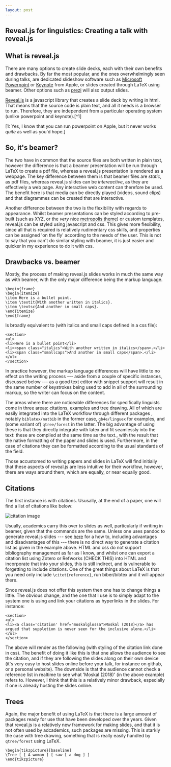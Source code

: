 ```yaml
---
layout: post
---
```


## Reveal.js for linguistics: Creating a talk with reveal.js


## What is reveal.js

There are many options to create slide decks, each with their own benefits and drawbacks.
By far the most popular, and the ones overwhelmingly seen during talks, are dedicated slideshow software such as [Microsoft Powerpoint](LINK) or [Keynote](LINK) from Apple, or slides created through LaTeX using beamer.
Other options such as [prezi](LINK) will also output slides.

[Reveal.js](link) is a javascript library that creates a slide deck by writing in html.
That means that the source code is plain text, and all it needs is a browser to run.
Therefore, they are independent from a particular operating system (unlike powerpoint and keynote).[^1]

[1: Yes, I know that you can run powerpoint on Apple, but it never works *quite* as well as you'd hope.]

## So, it's beamer?

The two have in common that the source files are both written in plain text, however the difference is that a beamer presentation will be run through LaTeX to create a pdf file, whereas a reveal.js presentation is rendered as a webpage.
The key difference between them is that beamer files are *static*, as pdf files, whereas reveal.js slides can be *intereactive*, as they are effectively a web page.
Any interactive web content can therefore be used.
The benefit here is that media can be directly played (videos, sound clips) and that diagrammes can be created that are interactive.

Another difference between the two is the flexibility with regards to appearance. 
Whilst beamer presentations can be styled according to pre-built (such as XYZ, or the *very* nice [metropolis theme](LINK)) or custom templates, reveal.js can be styled using javascript and css.
This gives more flexibility, since all that is required is relatively rudimentary css skills, and properties can be assigned 'on the fly' according to the needs of the user.
This is not to say that you can't do similar styling with beamer, it is just easier and quicker in my experience to do it with css.

## Drawbacks vs. beamer

Mostly, the process of making reveal.js slides works in much the same way as with beamer, with the only major difference being the markup language.

```
\begin{frame}
\begin{itemize}
\item Here is a bullet point.
\item \textit{With another written in italics}.
\item \textsc{And another in small caps}.
\end{itemize}
\end{frame}
```

Is broadly equivalent to (with italics and small caps defined in a css file):

```
<section>
<ul>
<li>Here is a bullet point</li>
<li><span class="italics">With another written in italics</span>.</li>
<li><span class="smallcaps">And another in small caps</span>.</li>
</ul>
</section>
```

In practice however, the markup language differences will have little to no effect on the writing process --- aside from a couple of specific instances, discussed below --- as a good text editor with snippet support will result in the same number of keystrokes being used to add in all of the surrounding markup, so the writer can focus on the content.

The areas where there are noticeable differences for specifically linguists come in three areas: citations, examples and tree drawing.
All of which are easily integrated into the LaTeX workflow through different packages , notably `biblatex/natbib` in the former case, `gb4e/linguex` for examples, and (some variant of) `qtree/forest` in the latter.
The big advantage of using these is that they directly integrate with latex and fit seamlessly into the text: these are compiled at the same time as the text., with the result that the native formatting of the paper and slides is used.
Furthermore, in the case of citations they can be formatted according to the usual standards of the field.

Those accustomed to writing papers and slides in LaTeX will find initially that these aspects of reveal.js are less intuitive for their workflow, however, there are ways around them, which are equally, or near equally good.

## Citations

The first instance is with citations. 
Ususally, at the end of a paper, one will find a list of citations like below:

![citation image](/assets/img/citations.png)

Usually, academics carry this over to slides as well, particularly if writing in beamer, given that the commands are the same.
Unless one uses pandoc to generate reveal.js slides --- see [here](LINK) for a how to, including advantages and disadvantages of this --- there is no direct way to generate a citation list as given in the example above. 
HTML and css do not support bibliography management as far as I know, and whilst one can export a citation list using Zotero or Refworks (CHECK THIS) into HTML and incorporate that into your slides, this is still indirect, and is vulnerable to forgetting to include citations.
One of the great things about LaTeX is that you need only include `\citet{reference}`, run biber/bibtex and it will appear there.

Since reveal.js does not offer this system then one has to change things a little.
The obvious change, and the one that I use is to simply adapt to the system one is using and link your citations as hyperlinks in the slides.
For instance:

```
<section>
<ul>
<li><a class='citation' href="moskalglossa">Moskal (2018)</a> has argued that suppletion is never seen for the inclusive alone.</li>
</ul>
</section>
```

The above will render as the following (with styling of the citation link done in css).
The benefit of doing it like this is that one allows the audience to see the citation, and if they are following the slides along on their own device (it's very easy to host slides online before your talk, for instance on github, or a personal website).
The downside is that the audience cannot check a reference list in realtime to see what 'Moskal (2018)' (in the above example) refers to.
However, I think that this is a relatively minor drawback, especially if one is already hosting the slides online.


## Trees

Again, the major benefit of using LaTeX is that there is a large amount of packages ready for use that have been developed over the years. 
Given that reveal.js is a relatively new framework for making slides, and that it is not often used by adcademics, such packages are missing.
This is starkly the case with tree drawing, something that is really easily handled by `qtree/forest` using LaTeX.


```
\begin{tikzpicture}[baseline]
\Tree [ [ A woman ] [ saw [ a dog ] ]
\end{tikzpicture}
```
